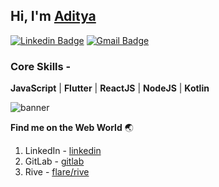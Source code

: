 ## Hi, I'm [Aditya](https://github.com/prakashaditya13/) 

[![Linkedin Badge](https://img.shields.io/badge/-prakashaditya13-blue?style=flat-square&logo=Linkedin&logoColor=white&link=https://www.linkedin.com/in/prakashaditya13/)](https://www.linkedin.com/in/prakashaditya13/)   [![Gmail Badge](https://img.shields.io/badge/-prakashaditya13011999@gmail.com-c14438?style=flat-square&logo=Gmail&logoColor=white&link=mailto:prakashaditya13011999@gmail.com)](mailto:prakashaditya13011999@gmail.com)

### Core Skills -  

**JavaScript** | **Flutter** | **ReactJS** | **NodeJS** | **Kotlin**

![banner](https://media-exp1.licdn.com/dms/image/C5616AQHSBaIr7z0rxQ/profile-displaybackgroundimage-shrink_350_1400/0/1593692612960?e=1618444800&v=beta&t=7zoS68qa8f-l98I9vuND3pww9ZNzQdh3xw5jtFMQQP0)

**Find me on the Web World** :earth_asia:

1) LinkedIn - [linkedin](https://www.linkedin.com/in/prakashaditya13/)
2) GitLab - [gitlab](https://gitlab.com/prakashaditya13011999)
3) Rive - [flare/rive](https://rive.app/a/hacktivist/files/recent/all)
